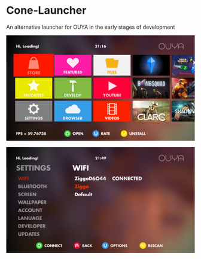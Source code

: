 Cone-Launcher
=============

An alternative launcher for OUYA in the early stages of development

![Alt text](/Screenshots/screen_one.png "Optional title")

![Alt text](/Screenshots/screen_two.png "Optional title")
